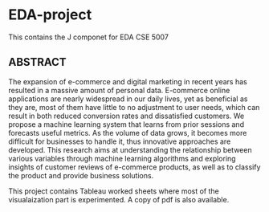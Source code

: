 # EDA-project
This contains the J componet for EDA CSE 5007
## ABSTRACT
The expansion of e-commerce and digital marketing in recent years has resulted in a massive amount of personal data. E-commerce online applications are nearly widespread in our daily lives, yet as beneficial as they are, most of them have little to no adjustment to user needs, which can result in both reduced conversion rates and dissatisfied customers. We propose a machine learning system that learns from prior sessions and forecasts useful metrics. As the volume of data grows, it becomes more difficult for businesses to handle it, thus innovative approaches are developed. This research aims at understanding the relationship between various variables through machine learning algorithms and exploring insights of customer reviews of e-commerce products, as well as to classify the product and provide business solutions.

This project contains Tableau worked sheets where most of the visualaization part is experimented. A copy of pdf is also available.
